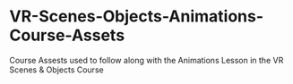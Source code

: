 # VR-Scenes-Objects-Animations-Course-Assets
Course Assests used to follow along with the Animations Lesson in the VR Scenes &amp; Objects Course 
